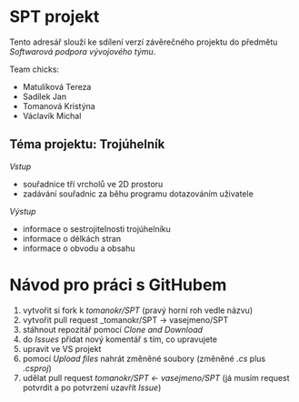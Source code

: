 # SPT projekt

Tento adresář slouží ke sdílení verzí závěrečného projektu do předmětu *Softwarová podpora vývojového týmu*.

Team chicks:
- Matulíková Tereza
- Sadílek Jan
- Tomanová Kristýna
- Václavík Michal

## Téma projektu: Trojúhelník
_Vstup_
- souřadnice tří vrcholů ve 2D prostoru
- zadávání souřadnic za běhu programu dotazováním uživatele

_Výstup_
- informace o sestrojitelnosti trojúhelníku
- informace o délkách stran
- informace o obvodu a obsahu

# Návod pro práci s GitHubem
1. vytvořit si fork k _tomanokr/SPT_ (pravý horní roh vedle názvu)
2. vytvořit pull request _tomanokr/SPT -> vasejmeno/SPT
3. stáhnout repozitář pomocí _Clone and Download_
4. do _Issues_ přidat nový komentář s tím, co upravujete
5. upravit ve VS projekt
6. pomocí _Upload files_ nahrát změněné soubory (změněné _.cs_ plus _.csproj_)
7. udělat pull request _tomanokr/SPT <- vasejmeno/SPT_ (já musím request potvrdit a po potvrzení uzavřít _Issue_)
